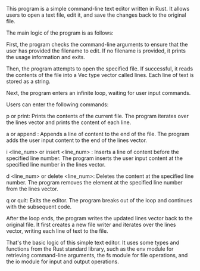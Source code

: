 This program is a simple command-line text editor written in Rust. It allows users to open a text file, edit it, and save the changes back to the original file.

The main logic of the program is as follows:

First, the program checks the command-line arguments to ensure that the user has provided the filename to edit. If no filename is provided, it prints the usage information and exits.

Then, the program attempts to open the specified file. If successful, it reads the contents of the file into a Vec<String> type vector called lines. Each line of text is stored as a string.

Next, the program enters an infinite loop, waiting for user input commands.

Users can enter the following commands:

p or print: Prints the contents of the current file. The program iterates over the lines vector and prints the content of each line.

a <content> or append <content>: Appends a line of content to the end of the file. The program adds the user input content to the end of the lines vector.

i <line_num> <content> or insert <line_num> <content>: Inserts a line of content before the specified line number. The program inserts the user input content at the specified line number in the lines vector.

d <line_num> or delete <line_num>: Deletes the content at the specified line number. The program removes the element at the specified line number from the lines vector.

q or quit: Exits the editor. The program breaks out of the loop and continues with the subsequent code.

After the loop ends, the program writes the updated lines vector back to the original file. It first creates a new file writer and iterates over the lines vector, writing each line of text to the file.

That's the basic logic of this simple text editor. It uses some types and functions from the Rust standard library, such as the env module for retrieving command-line arguments, the fs module for file operations, and the io module for input and output operations.
